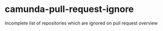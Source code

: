# camunda-pull-request-ignore
Incomplete list of repositories which are ignored on pull request overview
